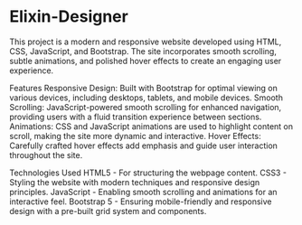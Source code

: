 # Elixin-Designer

This project is a modern and responsive website developed using HTML, CSS, JavaScript, and Bootstrap. The site incorporates smooth scrolling, subtle animations, and polished hover effects to create an engaging user experience.


Features
Responsive Design: Built with Bootstrap for optimal viewing on various devices, including desktops, tablets, and mobile devices.
Smooth Scrolling: JavaScript-powered smooth scrolling for enhanced navigation, providing users with a fluid transition experience between sections.
Animations: CSS and JavaScript animations are used to highlight content on scroll, making the site more dynamic and interactive.
Hover Effects: Carefully crafted hover effects add emphasis and guide user interaction throughout the site.


Technologies Used
HTML5 - For structuring the webpage content.
CSS3 - Styling the website with modern techniques and responsive design principles.
JavaScript - Enabling smooth scrolling and animations for an interactive feel.
Bootstrap 5 - Ensuring mobile-friendly and responsive design with a pre-built grid system and components.
